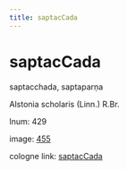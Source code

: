 ```yaml
---
title: saptacCada
---
```


# saptacCada

saptacchada,  saptaparṇa <div n="P" />Alstonia scholaris (Linn.) R.Br.

lnum: 429

image: [455](https://www.sanskrit-lexicon.uni-koeln.de/scans/csl-apidev/servepdf.php?dict=snp&page=455)

cologne link: [saptacCada](https://sanskrit-lexicon.uni-koeln.de/scans/csl-apidev/getword.php?dict=snp&key=saptacCada)

